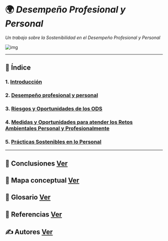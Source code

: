 # 🌍 *Desempeño Profesional y Personal*

_Un trabajo sobre la Sostenibilidad en el Desempeño Profesional y Personal_

![img](img/)

---

## 📑 Índice

### 1. [Introducción](introduccion.md)
### 2. [Desempeño profesional y personal](desempeno_profesional.md)
### 3. [Riesgos y Oportunidades de los ODS](riesgos.md)
### 4. [Medidas y Oportunidades para atender los Retos Ambientales Personal y Profesionalmente](medidas.md)
### 5. [Prácticas Sostenibles en lo Personal](practicas.md)

---

## 📑 Conclusiones [Ver](conclusiones.md)

## 🧷 Mapa conceptual [Ver](mapa_conceptual.md)

## 📘 Glosario [Ver](glosario.md)

## 📖 Referencias [Ver](referencias.md)

## ✍️ Autores [Ver](autores.md)
